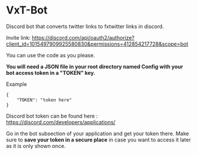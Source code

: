 # VxT-Bot

Discord bot that converts twitter links to fxtwitter links in discord.

Invite link: https://discord.com/api/oauth2/authorize?client_id=1015497909925580830&permissions=412854217728&scope=bot

You can use the code as you please.

**You will need a JSON file in your root directory named Config with your bot access token in a "TOKEN" key.**

Example

```
{
    "TOKEN": "token here"
}
```

Discord bot token can be found here : https://discord.com/developers/applications/

Go in the bot subsection of your application and get your token there. Make sure to **save your token in a secure place** in case you want to access it later as it is only shown once.
